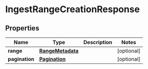 

# IngestRangeCreationResponse


## Properties

Name | Type | Description | Notes
------------ | ------------- | ------------- | -------------
**range** | [**RangeMetadata**](RangeMetadata.md) |  |  [optional]
**pagination** | [**Pagination**](Pagination.md) |  |  [optional]



